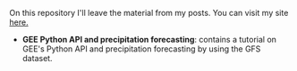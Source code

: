On this repository I'll leave the material from my posts. You can visit my site [here.](https://github.com/jm-marcenaro)

- **GEE Python API and precipitation forecasting**: contains a tutorial on GEE's Python API and precipitation forecasting by using the GFS dataset.
